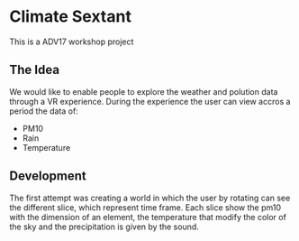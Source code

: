 # Climate Sextant

This is a ADV17 workshop project

## The Idea

We would like to enable people to explore the weather and polution data through a VR experience.
During the experience the user can view accros a period the data of:
* PM10
* Rain
* Temperature

## Development

The first attempt was creating a world in which the user by rotating can see the different slice, which represent time frame.
Each slice show the pm10 with the dimension of an element, the temperature that modify the color of the sky and the precipitation is given by the sound.
